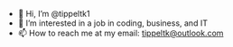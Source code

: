 - 👋 Hi, I’m @tippeltk1
- 👀 I’m interested in a job in coding, business, and IT
- 📫 How to reach me at my email: tippeltk@outlook.com

<!---
tippeltk1/tippeltk1 is a ✨ special ✨ repository because its `README.md` (this file) appears on your GitHub profile.
You can click the Preview link to take a look at your changes.
--->
